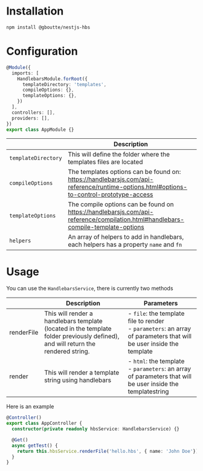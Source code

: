 # Installation

```shell
npm install @gboutte/nestjs-hbs
```

# Configuration

```ts
@Module({
  imports: [
    HandlebarsModule.forRoot({
      templateDirectory: 'templates',
      compileOptions: {},
      templateOptions: {},
    })
  ],
  controllers: [],
  providers: [],
})
export class AppModule {}
```
|                   | Description                                                                                                                            |
|-------------------|----------------------------------------------------------------------------------------------------------------------------------------|
| `templateDirectory` | This will define the folder where the templates files are located                                                                      |
| `compileOptions`    | The templates options can be found on: https://handlebarsjs.com/api-reference/runtime-options.html#options-to-control-prototype-access |
| `templateOptions`   | The compile options can be found on https://handlebarsjs.com/api-reference/compilation.html#handlebars-compile-template-options        |
| `helpers`   | An array of helpers to add in handlebars, each helpers has a property `name` and  `fn`   |



# Usage


You can use the `HandlebarsService`, there is currently two methods

|            | Description                                                                                                                      | Parameters                                                                                                          |
|------------|----------------------------------------------------------------------------------------------------------------------------------|---------------------------------------------------------------------------------------------------------------------|
| renderFile | This will render a handlebars template (located in the template folder previously defined), and will return the rendered string. | - `file`: the template file to render <br>- `parameters`: an array of parameters that will be user inside the template  |
| render     | This will render a template string using handlebars                                                                              | - `html`: the template <br>- `parameters`: an array of parameters that will be user inside the templatestring                                                                                       |
Here is an example 
```ts
@Controller()
export class AppController {
  constructor(private readonly hbsService: HandlebarsService) {}

  @Get()
  async getTest() {
    return this.hbsService.renderFile('hello.hbs', { name: 'John Doe'});
  }
}
```

